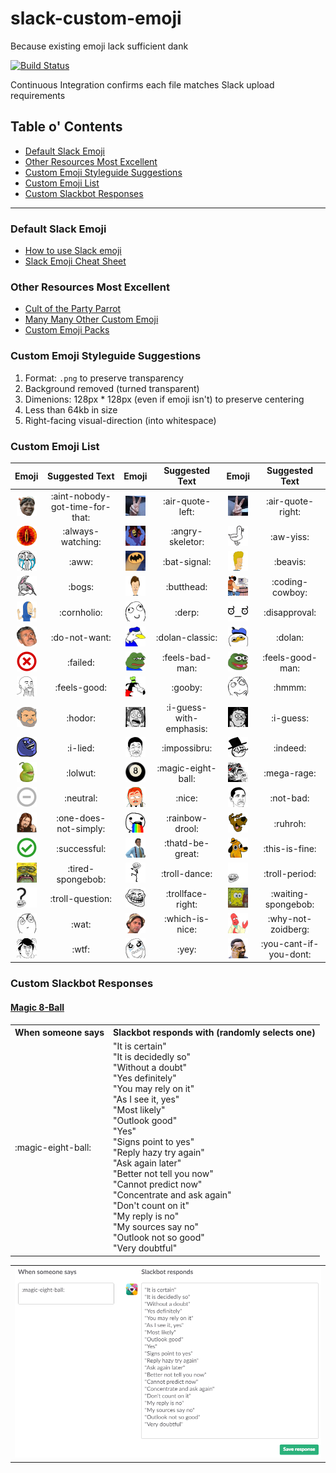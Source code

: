 # slack-custom-emoji
Because existing emoji lack sufficient dank

[![Build Status](https://semaphoreci.com/api/v1/rolandburrows/slack-custom-emoji/branches/master/shields_badge.svg)](https://semaphoreci.com/rolandburrows/slack-custom-emoji)

Continuous Integration confirms each file matches Slack upload requirements


## Table o' Contents
- [Default Slack Emoji](#default-slack-emoji)
- [Other Resources Most Excellent](#other-resources-most-excellent)
- [Custom Emoji Styleguide Suggestions](custom-emoji-styleguide-suggestions)
- [Custom Emoji List](#custom-emoji-list)
- [Custom Slackbot Responses](#custom-slackbot-responses)

-----

### Default Slack Emoji
- [How to use Slack emoji](https://get.slack.help/hc/en-us/articles/202931348-Emoji-and-emoticons)
- [Slack Emoji Cheat Sheet](https://www.webpagefx.com/tools/emoji-cheat-sheet/)

### Other Resources Most Excellent
- [Cult of the Party Parrot](http://cultofthepartyparrot.com/)
- [Many Many Other Custom Emoji](https://slackmojis.com/)
- [Custom Emoji Packs](http://www.emojipacks.com/)

### Custom Emoji Styleguide Suggestions
1. Format: `.png` to preserve transparency
2. Background removed (turned transparent)
3. Dimenions: 128px * 128px (even if emoji isn't) to preserve centering
4. Less than 64kb in size
5. Right-facing visual-direction (into whitespace)

### Custom Emoji List

| Emoji | Suggested Text | Emoji | Suggested Text | Emoji | Suggested Text |
|:-----:|:--------------:|:-----:|:--------------:|:-----:|:--------------:|
| <img src="custom_emoji/aint-nobody-got-time-for-that.png" width="32" height="32"/> | :aint-nobody-got-time-for-that: | <img src="custom_emoji/air-quote-left.gif" width="32" height="32"/> | :air-quote-left: | <img src="custom_emoji/air-quote-right.gif" width="32" height="32"/> | :air-quote-right: |
| <img src="custom_emoji/always-watching.png" width="32" height="32"/> | :always-watching: | <img src="custom_emoji/angry-skeletor.gif" width="32" height="32"/> | :angry-skeletor: | <img src="custom_emoji/aw-yiss.png" width="32" height="32"/> | :aw-yiss: |
| <img src="custom_emoji/aww.png" width="32" height="32"/> | :aww: | <img src="custom_emoji/bat-signal.png" width="32" height="32"/> | :bat-signal: | <img src="custom_emoji/beavis.png" width="32" height="32"/> | :beavis: |
| <img src="custom_emoji/bogs.png" width="32" height="32"/> | :bogs: | <img src="custom_emoji/butthead.png" width="32" height="32"/> | :butthead: | <img src="custom_emoji/coding-cowboy.gif" width="32" height="32"/> | :coding-cowboy: |
| <img src="custom_emoji/cornholio.png" width="32" height="32"/> | :cornholio: | <img src="custom_emoji/derp.png" width="32" height="32"/> | :derp: | <img src="custom_emoji/disapproval.png" width="32" height="32"/> | :disapproval: |
| <img src="custom_emoji/do-not-want.png" width="32" height="32"/> | :do-not-want: | <img src="custom_emoji/dolan-classic.png" width="32" height="32"/> | :dolan-classic: | <img src="custom_emoji/dolan.png" width="32" height="32"/> | :dolan: |
| <img src="custom_emoji/failed.png" width="32" height="32"/> | :failed: | <img src="custom_emoji/feels-bad-man.png" width="32" height="32"/> | :feels-bad-man: | <img src="custom_emoji/feels-good-man.png" width="32" height="32"/> | :feels-good-man: |
| <img src="custom_emoji/feels-good.png" width="32" height="32"/> | :feels-good: | <img src="custom_emoji/gooby.png" width="32" height="32"/> | :gooby: | <img src="custom_emoji/hmmm.png" width="32" height="32"/> | :hmmm: |
| <img src="custom_emoji/hodor.png" width="32" height="32"/> | :hodor: | <img src="custom_emoji/i-guess-with-emphasis.png" width="32" height="32"/> | :i-guess-with-emphasis: | <img src="custom_emoji/i-guess.png" width="32" height="32"/> | :i-guess: |
| <img src="custom_emoji/i-lied.png" width="32" height="32"/> | :i-lied: | <img src="custom_emoji/impossibru.png" width="32" height="32"/> | :impossibru: | <img src="custom_emoji/indeed.png" width="32" height="32"/> | :indeed: |
| <img src="custom_emoji/lolwut.png" width="32" height="32"/> | :lolwut: | <img src="custom_emoji/magic-eight-ball.png" width="32" height="32"/> | :magic-eight-ball: | <img src="custom_emoji/mega-rage.png" width="32" height="32"/> | :mega-rage: |
| <img src="custom_emoji/neutral.png" width="32" height="32"/> | :neutral: | <img src="custom_emoji/nice.png" width="32" height="32"/> | :nice: | <img src="custom_emoji/not-bad.png" width="32" height="32"/> | :not-bad: |
| <img src="custom_emoji/one-does-not-simply.png" width="32" height="32"/> | :one-does-not-simply: | <img src="custom_emoji/rainbow-drool.png" width="32" height="32"/> | :rainbow-drool: | <img src="custom_emoji/ruhroh.png" width="32" height="32"/> | :ruhroh: |
| <img src="custom_emoji/successful.png" width="32" height="32"/> | :successful: | <img src="custom_emoji/thatd-be-great.png" width="32" height="32"/> | :thatd-be-great: | <img src="custom_emoji/this-is-fine.png" width="32" height="32"/> | :this-is-fine: |
| <img src="custom_emoji/tired-spongebob.png" width="32" height="32"/> | :tired-spongebob: | <img src="custom_emoji/troll-dance.gif" width="32" height="32"/> | :troll-dance: | <img src="custom_emoji/troll-period.png" width="32" height="32"/> | :troll-period: |
| <img src="custom_emoji/troll-question.png" width="32" height="32"/> | :troll-question: | <img src="custom_emoji/trollface-right.png" width="32" height="32"/> | :trollface-right: | <img src="custom_emoji/waiting-spongebob.gif" width="32" height="32"/> | :waiting-spongebob: |
| <img src="custom_emoji/wat.png" width="32" height="32"/> | :wat: | <img src="custom_emoji/which-is-nice.png" width="32" height="32"/> | :which-is-nice: | <img src="custom_emoji/why-not-zoidberg.png" width="32" height="32"/> | :why-not-zoidberg: |
| <img src="custom_emoji/wtf.png" width="32" height="32"/> | :wtf: | <img src="custom_emoji/yey.png" width="32" height="32"/> | :yey: | <img src="custom_emoji/you-cant-if-you-dont.png" width="32" height="32"/> | :you-cant-if-you-dont: |


### Custom Slackbot Responses

#### [Magic 8-Ball](https://en.wikipedia.org/wiki/Magic_8-Ball)

<table style="width:100%">
  <tr>
    <th>When someone says</th>
    <th>Slackbot responds with (randomly selects one)</th>
  </tr>
  <tr>
    <td>:magic-eight-ball:</td>
    <td>"It is certain"<br>
        "It is decidedly so"<br>
        "Without a doubt"<br>
        "Yes definitely"<br>
        "You may rely on it"<br>
        "As I see it, yes"<br>
        "Most likely"<br>
        "Outlook good"<br>
        "Yes"<br>
        "Signs point to yes"<br>
        "Reply hazy try again"<br>
        "Ask again later"<br>
        "Better not tell you now"<br>
        "Cannot predict now"<br>
        "Concentrate and ask again"<br>
        "Don't count on it"<br>
        "My reply is no"<br>
        "My sources say no"<br>
        "Outlook not so good"<br>
        "Very doubtful"
    </td>
  </tr>
</table>
<table>
  <tr>
    <td>
      <img src="slackbot_responses/magic-eight-ball-response.png" width="514"/>
    </td>
  </tr>
</table>
